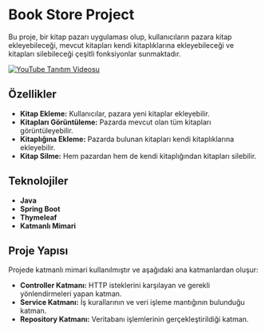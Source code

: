 # Book Store Project

Bu proje, bir kitap pazarı uygulaması olup, kullanıcıların pazara kitap ekleyebileceği, mevcut kitapları kendi kitaplıklarına ekleyebileceği ve kitapları silebileceği çeşitli fonksiyonlar sunmaktadır. 

[![YouTube Tanıtım Videosu](https://img.youtube.com/vi/7Lbgggw8e0I/0.jpg)](https://www.youtube.com/watch?v=7Lbgggw8e0I)

## Özellikler

- **Kitap Ekleme:** Kullanıcılar, pazara yeni kitaplar ekleyebilir.
- **Kitapları Görüntüleme:** Pazarda mevcut olan tüm kitapları görüntüleyebilir.
- **Kitaplığına Ekleme:** Pazarda bulunan kitapları kendi kitaplıklarına ekleyebilir.
- **Kitap Silme:** Hem pazardan hem de kendi kitaplığından kitapları silebilir.

## Teknolojiler

- **Java**
- **Spring Boot**
- **Thymeleaf**
- **Katmanlı Mimari**

## Proje Yapısı

Projede katmanlı mimari kullanılmıştır ve aşağıdaki ana katmanlardan oluşur:

- **Controller Katmanı:** HTTP isteklerini karşılayan ve gerekli yönlendirmeleri yapan katman.
- **Service Katmanı:** İş kurallarının ve veri işleme mantığının bulunduğu katman.
- **Repository Katmanı:** Veritabanı işlemlerinin gerçekleştirildiği katman.
